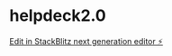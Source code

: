 # helpdeck2.0

[Edit in StackBlitz next generation editor ⚡️](https://stackblitz.com/~/github.com/arjunw7/helpdeck2.0)